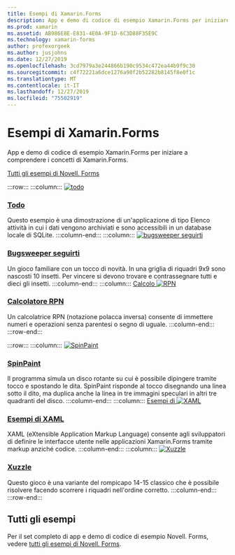 ```yaml
---
title: Esempi di Xamarin.Forms
description: App e demo di codice di esempio Xamarin.Forms per iniziare a comprendere i concetti di Xamarin.Forms.
ms.prod: xamarin
ms.assetid: AB986E8E-E831-4E0A-9F1D-6C3D88F35E9C
ms.technology: xamarin-forms
author: profexorgeek
ms.author: jusjohns
ms.date: 12/27/2019
ms.openlocfilehash: 3cd7979a3e244866b190c9534c472ea44b9f9c30
ms.sourcegitcommit: c4f72221a6dce1276a90f2b52282b8145f8e0f1c
ms.translationtype: MT
ms.contentlocale: it-IT
ms.lasthandoff: 12/27/2019
ms.locfileid: "75502919"
---
```

# <a name="xamarinforms-samples"></a>Esempi di Xamarin.Forms

App e demo di codice di esempio Xamarin.Forms per iniziare a comprendere i concetti di Xamarin.Forms.

[Tutti gli esempi di Novell. Forms](https://docs.microsoft.com/samples/browse/?products=xamarin&term=Xamarin.Forms)

:::row:::
    :::column:::
[![todo](images/todo.png)](https://docs.microsoft.com/samples/xamarin/xamarin-forms-samples/todo/)

### <a name="todohttpsdocsmicrosoftcomsamplesxamarinxamarin-forms-samplestodo"></a>[Todo](https://docs.microsoft.com/samples/xamarin/xamarin-forms-samples/todo/)

Questo esempio è una dimostrazione di un'applicazione di tipo Elenco attività in cui i dati vengono archiviati e sono accessibili in un database locale di SQLite.
    :::column-end:::
    :::column:::
[![bugsweeper seguirti](images/bugsweeper.png)](https://docs.microsoft.com/samples/xamarin/xamarin-forms-samples/bugsweeper/)

### <a name="bugsweeperhttpsdocsmicrosoftcomsamplesxamarinxamarin-forms-samplesbugsweeper"></a>[Bugsweeper seguirti](https://docs.microsoft.com/samples/xamarin/xamarin-forms-samples/bugsweeper/)

Un gioco familiare con un tocco di novità. In una griglia di riquadri 9x9 sono nascosti 10 insetti. Per vincere si devono trovare e contrassegnare tutti e dieci gli insetti.
    :::column-end:::
    :::column:::
[Calcolo ![RPN](images/rpncalc.png)](https://docs.microsoft.com/samples/xamarin/xamarin-forms-samples/rpncalculator/)

### <a name="rpn-calculatorhttpsdocsmicrosoftcomsamplesxamarinxamarin-forms-samplesrpncalculator"></a>[Calcolatore RPN](https://docs.microsoft.com/samples/xamarin/xamarin-forms-samples/rpncalculator/)

Un calcolatrice RPN (notazione polacca inversa) consente di immettere numeri e operazioni senza parentesi o segno di uguale.
    :::column-end:::
:::row-end:::

:::row:::
    :::column:::
[![SpinPaint](images/spinpaint.png)](https://docs.microsoft.com/samples/xamarin/xamarin-forms-samples/skiasharpforms-spinpaint/)

### <a name="spinpainthttpsdocsmicrosoftcomsamplesxamarinxamarin-forms-samplesskiasharpforms-spinpaint"></a>[SpinPaint](https://docs.microsoft.com/samples/xamarin/xamarin-forms-samples/skiasharpforms-spinpaint/)

Il programma simula un disco rotante su cui è possibile dipingere tramite tocco e spostando le dita. SpinPaint risponde al tocco disegnando una linea sotto il dito, ma duplica anche la linea in tre immagini speculari in altri tre quadranti del disco.
    :::column-end:::
    :::column:::
[Esempi di ![XAML](images/xaml.png)](https://docs.microsoft.com/samples/xamarin/xamarin-forms-samples/xamlsamples/)

### <a name="xaml-sampleshttpsdocsmicrosoftcomsamplesxamarinxamarin-forms-samplesxamlsamples"></a>[Esempi di XAML](https://docs.microsoft.com/samples/xamarin/xamarin-forms-samples/xamlsamples/)

XAML (eXtensible Application Markup Language) consente agli sviluppatori di definire le interfacce utente nelle applicazioni Xamarin.Forms tramite markup anziché codice.
    :::column-end:::
        :::column:::
[![Xuzzle](images/xuzzle.png)](https://docs.microsoft.com/samples/xamarin/mobile-samples/liveplayer-xamagonxuzzlelp/)

### <a name="xuzzlehttpsdocsmicrosoftcomsamplesxamarinmobile-samplesliveplayer-xamagonxuzzlelp"></a>[Xuzzle](https://docs.microsoft.com/samples/xamarin/mobile-samples/liveplayer-xamagonxuzzlelp/)

Questo gioco è una variante del rompicapo 14-15 classico che è possibile risolvere facendo scorrere i riquadri nell'ordine corretto.
    :::column-end:::
:::row-end:::

## <a name="all-samples"></a>Tutti gli esempi

Per il set completo di app e demo di codice di esempio Novell. Forms, vedere [tutti gli esempi di Novell. Forms](https://docs.microsoft.com/samples/browse/?products=xamarin&term=Xamarin.Forms).
